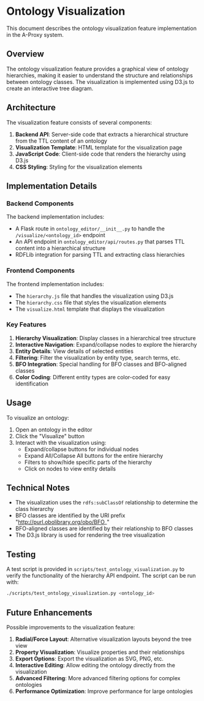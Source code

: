 # Ontology Visualization

This document describes the ontology visualization feature implementation in the A-Proxy system.

## Overview

The ontology visualization feature provides a graphical view of ontology hierarchies, making it easier to understand the structure and relationships between ontology classes. The visualization is implemented using D3.js to create an interactive tree diagram.

## Architecture

The visualization feature consists of several components:

1. **Backend API**: Server-side code that extracts a hierarchical structure from the TTL content of an ontology
2. **Visualization Template**: HTML template for the visualization page
3. **JavaScript Code**: Client-side code that renders the hierarchy using D3.js
4. **CSS Styling**: Styling for the visualization elements

## Implementation Details

### Backend Components

The backend implementation includes:

- A Flask route in `ontology_editor/__init__.py` to handle the `/visualize/<ontology_id>` endpoint
- An API endpoint in `ontology_editor/api/routes.py` that parses TTL content into a hierarchical structure
- RDFLib integration for parsing TTL and extracting class hierarchies

### Frontend Components

The frontend implementation includes:

- The `hierarchy.js` file that handles the visualization using D3.js
- The `hierarchy.css` file that styles the visualization elements
- The `visualize.html` template that displays the visualization

### Key Features

1. **Hierarchy Visualization**: Display classes in a hierarchical tree structure
2. **Interactive Navigation**: Expand/collapse nodes to explore the hierarchy
3. **Entity Details**: View details of selected entities
4. **Filtering**: Filter the visualization by entity type, search terms, etc.
5. **BFO Integration**: Special handling for BFO classes and BFO-aligned classes
6. **Color Coding**: Different entity types are color-coded for easy identification

## Usage

To visualize an ontology:

1. Open an ontology in the editor
2. Click the "Visualize" button
3. Interact with the visualization using:
   - Expand/collapse buttons for individual nodes
   - Expand All/Collapse All buttons for the entire hierarchy
   - Filters to show/hide specific parts of the hierarchy
   - Click on nodes to view entity details

## Technical Notes

- The visualization uses the `rdfs:subClassOf` relationship to determine the class hierarchy
- BFO classes are identified by the URI prefix "http://purl.obolibrary.org/obo/BFO_"
- BFO-aligned classes are identified by their relationship to BFO classes
- The D3.js library is used for rendering the tree visualization

## Testing

A test script is provided in `scripts/test_ontology_visualization.py` to verify the functionality of the hierarchy API endpoint. The script can be run with:

```bash
./scripts/test_ontology_visualization.py <ontology_id>
```

## Future Enhancements

Possible improvements to the visualization feature:

1. **Radial/Force Layout**: Alternative visualization layouts beyond the tree view
2. **Property Visualization**: Visualize properties and their relationships
3. **Export Options**: Export the visualization as SVG, PNG, etc.
4. **Interactive Editing**: Allow editing the ontology directly from the visualization
5. **Advanced Filtering**: More advanced filtering options for complex ontologies
6. **Performance Optimization**: Improve performance for large ontologies
